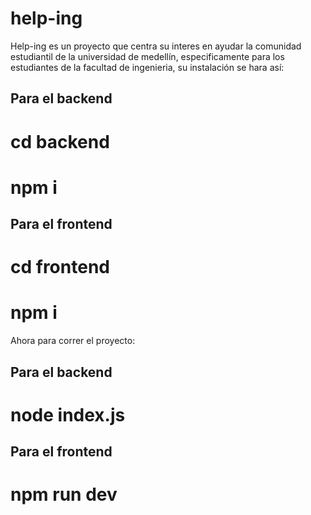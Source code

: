 # help-ing
Help-ing es un proyecto que centra su interes en ayudar la comunidad estudiantil de la universidad de medellín,
especificamente para los estudiantes de la facultad de ingenieria, su instalación se hara así:

## Para el backend

# cd backend
# npm i 

## Para el frontend

# cd frontend
# npm i

Ahora para correr el proyecto:

## Para el backend

# node index.js

## Para el frontend

# npm run dev
